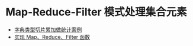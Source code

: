 # Map-Reduce-Filter 模式处理集合元素

- [字典类型切片累加做统计案例](./array_map.go)
- [实现 Map、Reduce、Filter 函数](./map_reduce.go)